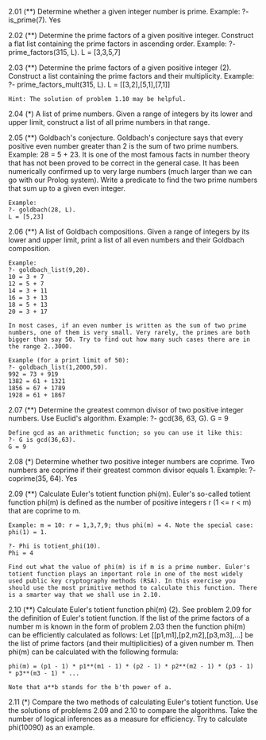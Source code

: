 2.01 (**) Determine whether a given integer number is prime.
    Example:
    ?- is_prime(7).
    Yes

2.02 (**) Determine the prime factors of a given positive integer.
    Construct a flat list containing the prime factors in ascending order.
    Example:
    ?- prime_factors(315, L).
    L = [3,3,5,7]

2.03 (**) Determine the prime factors of a given positive integer (2).
    Construct a list containing the prime factors and their multiplicity.
    Example:
    ?- prime_factors_mult(315, L).
    L = [[3,2],[5,1],[7,1]]

    Hint: The solution of problem 1.10 may be helpful.

2.04 (*) A list of prime numbers.
    Given a range of integers by its lower and upper limit, construct a list of all prime numbers in that range.

2.05 (**) Goldbach's conjecture.
    Goldbach's conjecture says that every positive even number greater than 2 is the sum of two prime numbers. Example: 28 = 5 + 23. It is one of the most famous facts in number theory that has not been proved to be correct in the general case. It has been numerically confirmed up to very large numbers (much larger than we can go with our Prolog system). Write a predicate to find the two prime numbers that sum up to a given even integer.

    Example:
    ?- goldbach(28, L).
    L = [5,23]

2.06 (**) A list of Goldbach compositions.
    Given a range of integers by its lower and upper limit, print a list of all even numbers and their Goldbach composition.

    Example:
    ?- goldbach_list(9,20).
    10 = 3 + 7
    12 = 5 + 7
    14 = 3 + 11
    16 = 3 + 13
    18 = 5 + 13
    20 = 3 + 17

    In most cases, if an even number is written as the sum of two prime numbers, one of them is very small. Very rarely, the primes are both bigger than say 50. Try to find out how many such cases there are in the range 2..3000.

    Example (for a print limit of 50):
    ?- goldbach_list(1,2000,50).
    992 = 73 + 919
    1382 = 61 + 1321
    1856 = 67 + 1789
    1928 = 61 + 1867

2.07 (**) Determine the greatest common divisor of two positive integer numbers.
    Use Euclid's algorithm.
    Example:
    ?- gcd(36, 63, G).
    G = 9

    Define gcd as an arithmetic function; so you can use it like this:
    ?- G is gcd(36,63).
    G = 9

2.08 (*) Determine whether two positive integer numbers are coprime.
    Two numbers are coprime if their greatest common divisor equals 1.
    Example:
    ?- coprime(35, 64).
    Yes

2.09 (**) Calculate Euler's totient function phi(m).
    Euler's so-called totient function phi(m) is defined as the number of positive integers r (1 <= r < m) that are coprime to m.

    Example: m = 10: r = 1,3,7,9; thus phi(m) = 4. Note the special case: phi(1) = 1.

    ?- Phi is totient_phi(10).
    Phi = 4

    Find out what the value of phi(m) is if m is a prime number. Euler's totient function plays an important role in one of the most widely used public key cryptography methods (RSA). In this exercise you should use the most primitive method to calculate this function. There is a smarter way that we shall use in 2.10.

2.10 (**) Calculate Euler's totient function phi(m) (2).
    See problem 2.09 for the definition of Euler's totient function. If the list of the prime factors of a number m is known in the form of problem 2.03 then the function phi(m) can be efficiently calculated as follows: Let [[p1,m1],[p2,m2],[p3,m3],...] be the list of prime factors (and their multiplicities) of a given number m. Then phi(m) can be calculated with the following formula:

    phi(m) = (p1 - 1) * p1**(m1 - 1) * (p2 - 1) * p2**(m2 - 1) * (p3 - 1) * p3**(m3 - 1) * ...

    Note that a**b stands for the b'th power of a.

2.11 (*) Compare the two methods of calculating Euler's totient function.
    Use the solutions of problems 2.09 and 2.10 to compare the algorithms. Take the number of logical inferences as a measure for efficiency. Try to calculate phi(10090) as an example.
